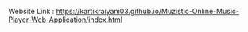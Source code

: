 Website Link : https://kartikraiyani03.github.io/Muzistic-Online-Music-Player-Web-Application/index.html
